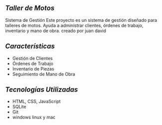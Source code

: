 ## *Taller de Motos*

 
 Sistema de Gestión Este proyecto es un sistema de gestión diseñado para talleres de motos. Ayuda a administrar clientes, órdenes de trabajo, inventario y mano de obra. 
 creado por juan david

## *Características*

  - Gestión de Clientes
  - Órdenes de Trabajo 
  - Inventario de Piezas
  - Seguimiento de Mano de Obra 

## *Tecnologías Utilizadas*  

 - HTML, CSS, JavaScript
  - SQLite 
 - Git
 - windows linux y mac 
